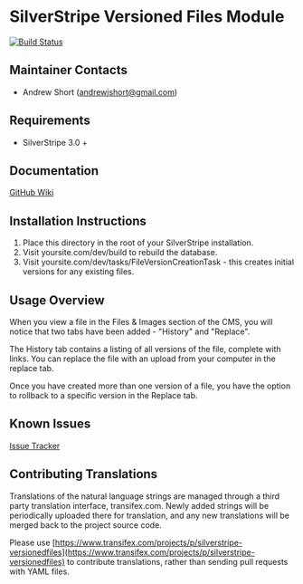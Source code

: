 SilverStripe Versioned Files Module
===================================

[![Build Status](https://secure.travis-ci.org/ajshort/silverstripe-versionedfiles.png?branch=master)](http://travis-ci.org/ajshort/silverstripe-versionedfiles)

Maintainer Contacts
-------------------
*  Andrew Short (<andrewjshort@gmail.com>)

Requirements
------------
* SilverStripe 3.0 +

Documentation
-------------
[GitHub Wiki](http://wiki.github.com/ajshort/silverstripe-versionedfiles)

Installation Instructions
-------------------------

1. Place this directory in the root of your SilverStripe installation.
2. Visit yoursite.com/dev/build to rebuild the database.
3. Visit yoursite.com/dev/tasks/FileVersionCreationTask - this creates initial
   versions for any existing files.

Usage Overview
--------------
When you view a file in the Files & Images section of the CMS, you will notice
that two tabs have been added - "History" and "Replace".

The History tab contains a listing of all versions of the file, complete with
links. You can replace the file with an upload from your computer in the replace
tab.

Once you have created more than one version of a file, you have the option to
rollback to a specific version in the Replace tab.

Known Issues
------------
[Issue Tracker](http://github.com/ajshort/silverstripe-versionedfiles/issues)

Contributing Translations
-------------------------

Translations of the natural language strings are managed through a third party translation interface, transifex.com. Newly added strings will be periodically uploaded there for translation, and any new translations will be merged back to the project source code.

Please use [https://www.transifex.com/projects/p/silverstripe-versionedfiles](https://www.transifex.com/projects/p/silverstripe-versionedfiles) to contribute translations, rather than sending pull requests with YAML files.